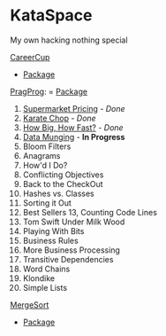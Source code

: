KataSpace
=========

My own hacking nothing special

[CareerCup](http://www.careercup.com/page)
 - [Package](https://github.com/blundell/KataSpace/tree/master/src/com/blundell/kata/careercup)

[PragProg](http://codekata.pragprog.com/2007/01/code_kata_backg.html#more):
 = [Package](https://github.com/blundell/KataSpace/tree/master/src/com/blundell/kata/pragprog)

  1. [Supermarket Pricing](http://codekata.pragprog.com/2007/01/code_kata_one_s.html) - *Done*
  2. [Karate Chop](http://codekata.pragprog.com/2007/01/kata_two_karate.html) - *Done*
  3. [How Big, How Fast?](http://codekata.pragprog.com/2007/01/kata_three_how_.html) - *Done*
  4. [Data Munging](http://codekata.pragprog.com/2007/01/kata_four_data_.html) - **In Progress**
  5. Bloom Filters
  6. Anagrams
  7. How'd I Do?
  8. Conflicting Objectives
  9. Back to the CheckOut
  10. Hashes vs. Classes
  11. Sorting it Out
  12. Best Sellers
  13, Counting Code Lines
  14. Tom Swift Under Milk Wood
  15. Playing With Bits
  16. Business Rules
  17. More Business Processing
  18. Transitive Dependencies
  19. Word Chains
  20. Klondike
  21. Simple Lists

[MergeSort](https://www.youtube.com/watch?v=XaqR3G_NVoo)
 - [Package](https://github.com/blundell/KataSpace/tree/master/src/com/blundell/kata/mergesort)
